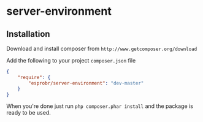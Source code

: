 server-environment
========================

Installation
------------
Download and install composer from `http://www.getcomposer.org/download`

Add the following to your project `composer.json` file

```json
{
    "require": {
        "esprobr/server-environment": "dev-master"
    }
}
```

When you're done just run `php composer.phar install` and the package is ready to be used.
